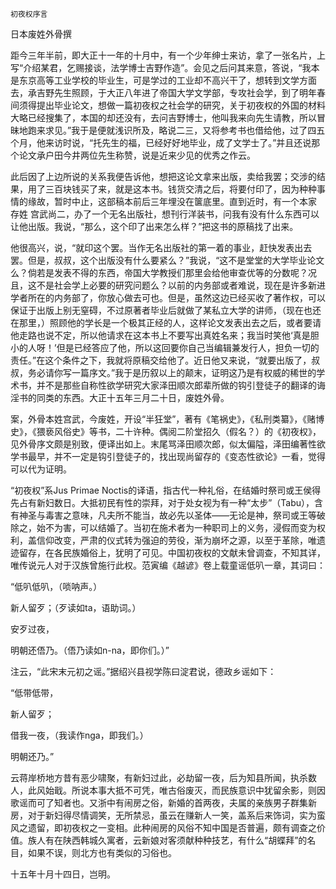     初夜权序言 

   日本废姓外骨撰

   距今三年半前，即大正十一年的十月中，有一个少年绅士来访，拿了一张名片，上写“介绍某君，乞赐接谈，法学博士吉野作造”。会见之后问其来意，答说，“我本是东京高等工业学校的毕业生，可是学过的工业却不高兴干了，想转到文学方面去，承吉野先生照顾，于大正八年进了帝国大学文学部，专攻社会学，到了明年春间须得提出毕业论文，想做一篇初夜权之社会学的研究，关于初夜权的外国的材料大略已经搜集了，本国的却还没有，去问吉野博士，他叫我来向先生请教，所以冒昧地跑来求见。”我于是便就浅识所及，略说二三，又将参考书也借给他，过了四五个月，他来访时说，“托先生的福，已经好好地毕业，成了文学士了。”并且还说那个论文承户田今井两位先生称赞，说是近来少见的优秀之作云。

   此后因了上边所说的关系我便告诉他，想把这论文拿来出版，卖给我罢；交涉的结果，用了三百块钱买了来，就是这本书。钱货交清之后，将要付印了，因为种种事情的缘故，暂时中止，这部稿本前后三年埋没在箧底里。直到近时，有一个本家 存姓 宫武尚二，办了一个无名出版社，想刊行洋装书，问我有没有什么东西可以让他出版。我说，“那么，这个印了出来怎么样？”把这书的原稿找了出来。

   他很高兴，说，“就印这个罢。当作无名出版社的第一着的事业，赶快发表出去罢。但是，叔叔，这个出版没有什么要紧么？”我说，“这不是堂堂的大学毕业论文么？倘若是发表不得的东西，帝国大学教授们那里会给他审查优等的分数呢？况且，这不是社会学上必要的研究问题么？以前的内务部或者难说，现在是许多新进学者所在的内务部了，你放心做去可也。但是，虽然这边已经买收了著作权，可以保证于出版上别无窒碍，不过原著者毕业后就做了某私立大学的讲师，（现在也还在那里，）照顾他的学长是一个极其正经的人，这样论文发表出去之后，或者要请他走路也说不定，所以他请求在这本书上不要写出真姓名来；我当时笑他‘真是胆小的人呀！’但是已经答应了他，所以这回要你自己当编辑兼发行人，担负一切的责任。”在这个条件之下，我就将原稿交给他了。近日他又来说，“就要出版了，叔叔，务必请你写一篇序文。”我于是历叙以上的颠末，证明这乃是有权威的稀世的学术书，并不是那些自称性欲学研究大家泽田顺次郎辈所做的钩引登徒子的翻译的诲淫书的同类的东西。大正十五年三月二十日，废姓外骨。

   案，外骨本姓宫武，今废姓，开设“半狂堂”，著有《笔祸史》，《私刑类纂》，《赌博史》，《猥亵风俗史》等书，二十许种。偶阅二阶堂招久（假名？）的《初夜权》，见外骨序文颇是别致，便译出如上。末尾骂泽田顺次郎，似太偏隘，泽田编著性欲学书最早，并不一定是钩引登徒子的，找出现尚留存的《变态性欲论》一看，觉得可以代为证明。

   “初夜权”系Jus Primae Noctis的译语，指古代一种礼俗，在结婚时祭司或王侯得先占有新妇数日。大抵初民有性的崇拜，对于处女视为有一种“太步”（Tabu），含有神圣与毒害之意味，凡夫所不能当，故必先以圣体——无论是神，祭司或王等破除之，始不为害，可以结婚了。当初在施术者为一种职司上的义务，浸假而变为权利，盖信仰改变，严肃的仪式转为强迫的劳役，渐为崩坏之源，以至于革除，唯遗迹留存，在各民族婚俗上，犹明了可见。中国初夜权的文献未曾调查，不知其详，唯传说元人对于汉族曾施行此权。范寅编《越谚》卷上载童谣低叭一章，其词曰：

   “低叭低叭，（唢呐声。）

   新人留歹；（歹读如ta，语助词。）

   安歹过夜，

   明朝还俉乃。（俉乃读如n-na，即你们。）”

   注云，“此宋末元初之谣。”据绍兴县视学陈曰淀君说，德政乡谣如下：

   “低带低带，

   新人留歹；

   借我一夜，（我读作nga，即我们。）

   明朝还乃。”

   云蒋岸桥地方昔有恶少啸聚，有新妇过此，必劫留一夜，后为知县所闻，执杀数人，此风始戢。所说本事大抵不可凭，唯古俗废灭，而民族意识中犹留余影，则因歌谣而可了知者也。又浙中有闹房之俗，新婚的首两夜，夫属的亲族男子群集新房，对于新妇得尽情调笑，无所禁忌，虽云在赚新人一笑，盖系后来饰词，实为蛮风之遗留，即初夜权之一变相。此种闹房的风俗不知中国是否普遍，颇有调查之价值。族人有在陕西韩城久寓者，云新娘对客须献种种技艺，有什么“胡蝶拜”的名目，如果不误，则北方也有类似的习俗也。

   十五年十月十四日，岂明。

